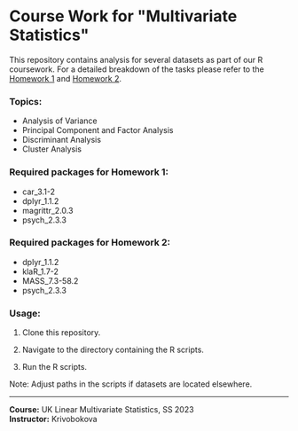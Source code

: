 Course Work for "Multivariate Statistics"
========================================

This repository contains analysis for several datasets as part of our R coursework. For a detailed breakdown of the tasks please refer to the [Homework 1](./Homework1LMS.pdf) and [Homework 2](./Homework2LMS.pdf).

### Topics:
* Analysis of Variance
* Principal Component and Factor Analysis
* Discriminant Analysis
* Cluster Analysis

### Required packages for Homework 1:
* car_3.1-2
* dplyr_1.1.2
* magrittr_2.0.3
* psych_2.3.3

### Required packages for Homework 2:
* dplyr_1.1.2
* klaR_1.7-2
* MASS_7.3-58.2
* psych_2.3.3

### Usage:

1. Clone this repository.

2. Navigate to the directory containing the R scripts.

3. Run the R scripts.

Note: Adjust paths in the scripts if datasets are located elsewhere.

---

**Course:** UK Linear Multivariate Statistics, SS 2023  
**Instructor:** Krivobokova

